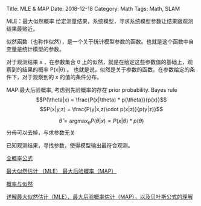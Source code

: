 Title: MLE & MAP
Date: 2018-12-18
Category: Math
Tags: Math, SLAM

MLE：最大似然概率 给定测量结果，系统模型，寻求系统模型参数让结果跟观测结果最贴近。

似然函数（也称作似然），是一个关于统计模型参数的函数。也就是这个函数中自变量是统计模型的参数。

对于观测结果 x ，在参数集合 θ 上的似然，就是在给定这些参数值的基础上，观察到的结果的概率 P(x|θ) 。
也就是说，似然是关于参数的函数，在参数给定的条件下，对于观察到的 x 的值的条件分布。

MAP:最大后验概率, 考虑到先验概率的存在 prior probability.
Bayes rule
$$P(\theta|x) = \frac{P(x|\theta) * p(\theta)}{p(x)}$$
$$P(x|y,z) = \frac{P(y|x,z)\cdot p(x|z)}{p(y|z)}$$

$$\hat{\theta} = \mathop{arg\max}_{\theta} P(\theta|x) \propto P(x|\theta) * p(\theta)$$
分母可以去掉，与求参数无关


已知观测结果，寻找参数，使得模型输出最符合观测。

[全概率公式](https://zh.wikipedia.org/wiki/%E5%85%A8%E6%A6%82%E7%8E%87%E5%85%AC%E5%BC%8F)

[最大似然估计 （MLE） 最大后验概率（MAP）](http://www.cnblogs.com/sylvanas2012/p/5058065.html)

[概率与似然](https://zhuanlan.zhihu.com/p/25768606)

[详解最大似然估计（MLE）、最大后验概率估计（MAP），以及贝叶斯公式的理解](https://blog.csdn.net/u011508640/article/details/72815981)
